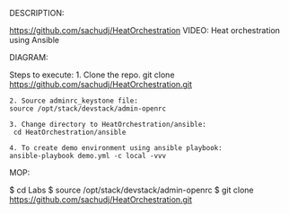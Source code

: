DESCRIPTION:

https://github.com/sachudj/HeatOrchestration
VIDEO:
Heat orchestration using Ansible



DIAGRAM:


Steps to execute:
	1. Clone the repo.
	git clone https://github.com/sachudj/HeatOrchestration.git
	
	2. Source adminrc_keystone file:
	source /opt/stack/devstack/admin-openrc
	
	3. Change directory to HeatOrchestration/ansible:
	 cd HeatOrchestration/ansible
	
	4. To create demo environment using ansible playbook: 
	ansible-playbook demo.yml -c local -vvv





MOP:

$ cd Labs
$ source /opt/stack/devstack/admin-openrc
$ git clone https://github.com/sachudj/HeatOrchestration.git  
